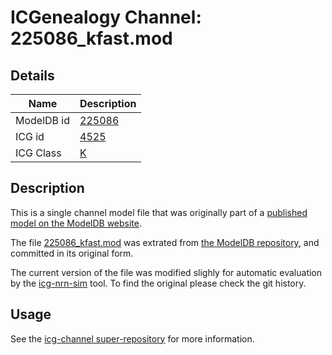 # ICGenealogy Channel: 225086\_kfast.mod

## Details

Name | Description
---- | -----------
ModelDB id | [225086](http://senselab.med.yale.edu/ModelDB/ShowModel.cshtml?model=225086)
ICG id | [4525](http://icg.neurotheory.ox.ac.uk/channels/1/4525)
ICG Class | [K](http://icg.neurotheory.ox.ac.uk/channels/1)

## Description

This is a single channel model file that was originally part of a [published model on the ModelDB website](http://senselab.med.yale.edu/mModelDB/ShowModel.cshtml?model=225086).


The file [225086\_kfast.mod](225086_kfast.mod) was extrated from [the ModelDB repository](http://senselab.med.yale.edu/ModelDB/ShowModel.cshtml?model=225086), and committed in its original form.

The current version of the file was modified slighly for automatic evaluation by the [icg-nrn-sim](https://github.com/icgenealogy/icg-nrn-sim) tool. To find the original please check the git history.


## Usage

See the [icg-channel super-repository](https://github.com/icgenealogy/icg-channels) for more information.